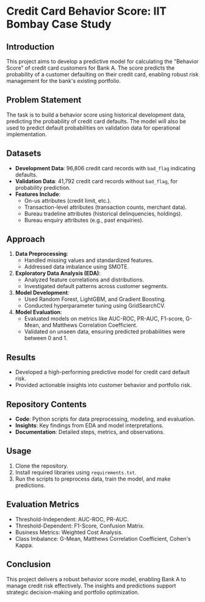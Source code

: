 # Credit Card Behavior Score: IIT Bombay Case Study

## Introduction
This project aims to develop a predictive model for calculating the "Behavior Score" of credit card customers for Bank A. The score predicts the probability of a customer defaulting on their credit card, enabling robust risk management for the bank's existing portfolio.

## Problem Statement
The task is to build a behavior score using historical development data, predicting the probability of credit card defaults. The model will also be used to predict default probabilities on validation data for operational implementation.

## Datasets
- **Development Data**: 96,806 credit card records with `bad_flag` indicating defaults.
- **Validation Data**: 41,792 credit card records without `bad_flag`, for probability prediction.
- **Features Include**:
  - On-us attributes (credit limit, etc.).
  - Transaction-level attributes (transaction counts, merchant data).
  - Bureau tradeline attributes (historical delinquencies, holdings).
  - Bureau enquiry attributes (e.g., past enquiries).

## Approach
1. **Data Preprocessing**:
   - Handled missing values and standardized features.
   - Addressed data imbalance using SMOTE.
2. **Exploratory Data Analysis (EDA)**:
   - Analyzed feature correlations and distributions.
   - Investigated default patterns across customer segments.
3. **Model Development**:
   - Used Random Forest, LightGBM, and Gradient Boosting.
   - Conducted hyperparameter tuning using GridSearchCV.
4. **Model Evaluation**:
   - Evaluated models on metrics like AUC-ROC, PR-AUC, F1-score, G-Mean, and Matthews Correlation Coefficient.
   - Validated on unseen data, ensuring predicted probabilities were between 0 and 1.

## Results
- Developed a high-performing predictive model for credit card default risk.
- Provided actionable insights into customer behavior and portfolio risk.

## Repository Contents
- **Code**: Python scripts for data preprocessing, modeling, and evaluation.
- **Insights**: Key findings from EDA and model interpretations.
- **Documentation**: Detailed steps, metrics, and observations.

## Usage
1. Clone the repository.
2. Install required libraries using `requirements.txt`.
3. Run the scripts to preprocess data, train the model, and make predictions.

## Evaluation Metrics
- Threshold-Independent: AUC-ROC, PR-AUC.
- Threshold-Dependent: F1-Score, Confusion Matrix.
- Business Metrics: Weighted Cost Analysis.
- Class Imbalance: G-Mean, Matthews Correlation Coefficient, Cohen's Kappa.

## Conclusion
This project delivers a robust behavior score model, enabling Bank A to manage credit risk effectively. The insights and predictions support strategic decision-making and portfolio optimization.
